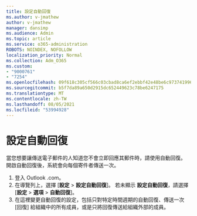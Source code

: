 ```yaml
---
title: 設定自動回復
ms.author: v-jmathew
author: v-jmathew
manager: dansimp
ms.audience: Admin
ms.topic: article
ms.service: o365-administration
ROBOTS: NOINDEX, NOFOLLOW
localization_priority: Normal
ms.collection: Adm_O365
ms.custom:
- "9000761"
- "7254"
ms.openlocfilehash: 09f618c305cf566c03cbad8ca6ef2ebbf42e48be6c97374199654005698053df
ms.sourcegitcommit: b5f7da89a650d2915dc652449623c78be6247175
ms.translationtype: MT
ms.contentlocale: zh-TW
ms.lasthandoff: 08/05/2021
ms.locfileid: "53994928"
---
```

# <a name="set-up-an-automatic-reply"></a>設定自動回復

當您想要讓傳送電子郵件的人知道您不會立即回應其郵件時，請使用自動回復。 開啟自動回復後，系統會向每個寄件者傳送一次。

1. 登入 Outlook .com。
2. 在導覽列上，選擇 [**設定**  >  **設定自動回復**]。 若未顯示 **設定自動回復**，請選擇 [**設定**  >  **選項**  >  **自動回復**]。
3. 在這裡變更自動回復的設定，包括只對特定時間週期的自動回復、傳送一次 [回復] 給組織中的所有成員，或是只將回復傳送給組織外部的成員。
